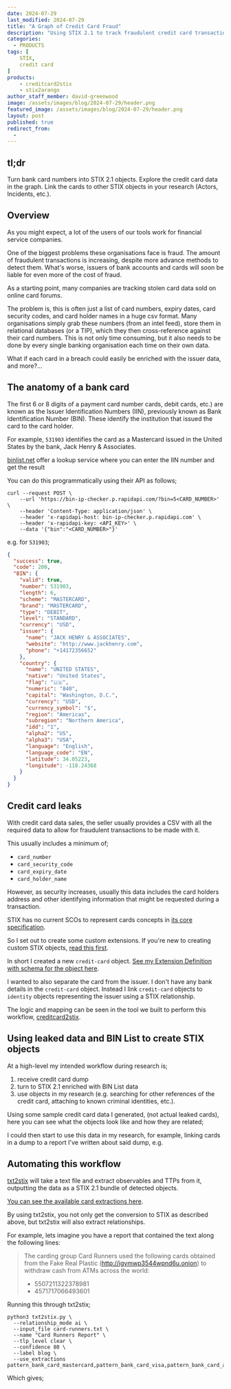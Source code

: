 ```yaml
---
date: 2024-07-29
last_modified: 2024-07-29
title: "A Graph of Credit Card Fraud"
description: "Using STIX 2.1 to track fraudulent credit card transactions so that they can be traversed on a graph."
categories:
  - PRODUCTS
tags: [
    STIX,
    credit card
]
products:
    - creditcard2stix
    - stix2arango
author_staff_member: david-greenwood
image: /assets/images/blog/2024-07-29/header.png
featured_image: /assets/images/blog/2024-07-29/header.png
layout: post
published: true
redirect_from:
  - 
---
```


## tl;dr

Turn bank card numbers into STIX 2.1 objects. Explore the credit card data in the graph. Link the cards to other STIX objects in your research (Actors, Incidents, etc.).

## Overview

As you might expect, a lot of the users of our tools work for financial service companies.

One of the biggest problems these organisations face is fraud. The amount of fraudulent transactions is increasing, despite more advance methods to detect them. What's worse, issuers of bank accounts and cards will soon be liable for even more of the cost of fraud.

As a starting point, many companies are tracking stolen card data sold on online card forums.

The problem is, this is often just a list of card numbers, expiry dates, card security codes, and card holder names in a huge csv format. Many organisations simply grab these numbers (from an intel feed), store them in relational databases (or a TIP), which they then cross-reference against their card numbers. This is not only time consuming, but it also needs to be done by every single banking organisation each time on their own data.

What if each card in a breach could easily be enriched with the issuer data, and more?...

## The anatomy of a bank card

The first 6 or 8 digits of a payment card number  cards, debit cards, etc.) are known as the Issuer Identification Numbers (IIN), previously known as Bank Identification Number (BIN). These identify the institution that issued the card to the card holder.

For example, `531903` identifies the card as a Mastercard issued in the United States by the bank, Jack Henry & Associates.

[binlist.net](https://binlist.net/) offer a lookup service where you can enter the IIN number and get the result

You can do this programmatically using their API as follows;

```shell
curl --request POST \
    --url 'https://bin-ip-checker.p.rapidapi.com/?bin=5<CARD_NUMBER>' \
    --header 'Content-Type: application/json' \
    --header 'x-rapidapi-host: bin-ip-checker.p.rapidapi.com' \
    --header 'x-rapidapi-key: <API_KEY>' \
    --data '{"bin":"<CARD_NUMBER>"}'
```

e.g. for `531903`;

```json
{
  "success": true,
  "code": 200,
  "BIN": {
    "valid": true,
    "number": 531903,
    "length": 6,
    "scheme": "MASTERCARD",
    "brand": "MASTERCARD",
    "type": "DEBIT",
    "level": "STANDARD",
    "currency": "USD",
    "issuer": {
      "name": "JACK HENRY & ASSOCIATES",
      "website": "http://www.jackhenry.com",
      "phone": "+14172356652"
    },
    "country": {
      "name": "UNITED STATES",
      "native": "United States",
      "flag": "🇺🇸",
      "numeric": "840",
      "capital": "Washington, D.C.",
      "currency": "USD",
      "currency_symbol": "$",
      "region": "Americas",
      "subregion": "Northern America",
      "idd": "1",
      "alpha2": "US",
      "alpha3": "USA",
      "language": "English",
      "language_code": "EN",
      "latitude": 34.05223,
      "longitude": -118.24368
    }
  }
}
```

## Credit card leaks

With credit card data sales, the seller usually provides a CSV with all the required data to allow for fraudulent transactions to be made with it.

This usually includes a minimum of;

* `card_number`
* `card_security_code`
* `card_expiry_date`
* `card_holder_name`

However, as security increases, usually this data includes the card holders address and other identifying information that might be requested during a transaction.

STIX has no current SCOs to represent cards concepts in [its core specification](https://docs.oasis-open.org/cti/stix/v2.1/stix-v2.1.html).

So I set out to create some custom extensions. If you're new to creating custom STIX objects, [read this first](/blog/create_custom_stix_objects).

In short I created a new `credit-card` object. [See my Extension Definition with schema for the object here](https://raw.githubusercontent.com/muchdogesec/stix4doge/main/objects/extension-definition/credit-card.json).

I wanted to also separate the card from the issuer. I don't have any bank details in the `credit-card` object. Instead I link `credit-card` objects to `identity` objects representing the issuer using a STIX relationship.

The logic and mapping can be seen in the tool we built to perform this workflow, [creditcard2stix](https://github.com/muchdogesec/creditcard2stix).

## Using leaked data and BIN List to create STIX objects

At a high-level my intended workflow during research is;

1. receive credit card dump
2. turn to STIX 2.1 enriched with BIN List data
3. use objects in my research (e.g. searching for other references of the credit card, attaching to known criminal identities, etc.).

Using some sample credit card data I generated, (not actual leaked cards), here you can see what the objects look like and how they are related;

<div class="stixview" data-stix-url="/assets/images/blog/2024-07-29/credit-card-bundle.json" data-stix-allow-dragdrop="false" data-show-idrefs="false" data-show-markings="true" data-show-sidebar="true" data-graph-layout="cise" data-caption="Example credit card bundle" data-disable-mouse-zoom="false" data-graph-width="100%" data-graph-height="85vh" data-show-footer="true"></div>

I could then start to use this data in my research, for example, linking cards in a dump to a report I've written about said dump, e.g.

<div class="stixview" data-stix-url="/assets/images/blog/2024-07-29/credit-card-bundle-with-report.json" data-stix-allow-dragdrop="false" data-show-idrefs="false" data-show-markings="true" data-show-sidebar="true" data-graph-layout="cise" data-caption="Dummy credit card leak" data-disable-mouse-zoom="false" data-graph-width="100%" data-graph-height="85vh" data-show-footer="true"></div>

## Automating this workflow

[txt2stix](https://github.com/muchdogesec/txt2stix) will take a text file and extract observables and TTPs from it, outputting the data as a STIX 2.1 bundle of detected objects.

[You can see the available card extractions here](https://github.com/muchdogesec/txt2stix/blob/main/extractions/pattern/config.yaml#L523).

By using txt2stix, you not only get the conversion to STIX as described above, but txt2stix will also extract relationships.

For example, lets imagine you have a report that contained the text along the following lines:

> The carding group Card Runners used the following cards obtained from the Fake Real Plastic (http://igvmwp3544wpnd6u.onion) to withdraw cash from ATMs across the world: 
>
> * 5507211322378981
> * 4571717066493601

Running this through txt2stix;

```shell
python3 txt2stix.py \
  --relationship_mode ai \
  --input_file card-runners.txt \
  --name "Card Runners Report" \
  --tlp_level clear \
  --confidence 80 \
  --label blog \
  --use_extractions pattern_bank_card_mastercard,pattern_bank_card_visa,pattern_bank_card_amex,pattern_bank_card_union_pay,pattern_bank_card_diners,pattern_bank_card_jcb,pattern_bank_card_discover,lookup_threat_actor,pattern_url
```

Which gives;

<div class="stixview" data-stix-url="/assets/images/blog/2024-07-29/bundle--a9a39207-3176-4ef5-b8a1-c38267ff8197.json" data-stix-allow-dragdrop="false" data-show-idrefs="false" data-show-markings="true" data-show-sidebar="true" data-graph-layout="cise" data-caption="txt2stix Card Runners Report" data-disable-mouse-zoom="false" data-graph-width="100%" data-graph-height="85vh" data-show-footer="true"></div>